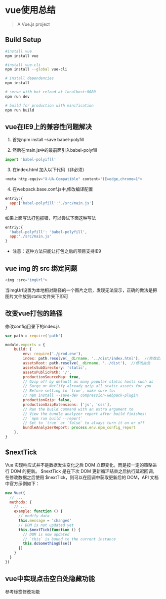 # vue使用总结

> A Vue.js project

## Build Setup

``` bash
#install vue
npm install vue

#install vue-cli
npm install --global vue-cli

# install dependencies
npm install

# serve with hot reload at localhost:8080
npm run dev

# build for production with minification
npm run build

```

## vue在IE9上的兼容性问题解决

1. 首先npm install –save babel-polyfill

2. 然后在main.js中的最前面引入babel-polyfill

```javascript
import 'babel-polyifll'
```

3. 在index.html 加入以下代码（非必须）

```javascript
<meta http-equiv="X-UA-Compatible" content="IE=edge,chrome=1">
```

4. 在webpack.base.conf.js中,修改编译配置

```javascript
entriy:{ 
  app:['babel-polyfill':'./src/main.js'] 
}
```

如果上面写法打包报错，可以尝试下面这种写法

```javascript
entriy:{ 
  'babel-polyfill': 'babel-polyfill',
  app:'./src/main.js'
}
```

* 注意：这种方法只能让打包之后的项目支持IE9

## vue img 的 src 绑定问题

```javascript
<img :src="imgUrl">
```

当imgUrl设置为本地相对路径的一个图片之后，发现无法显示，正确的做法是把图片文件放到static文件夹下即可

## 改变vue打包的路径

修改config目录下的index.js

```javascript
var path = require('path')

module.exports = {
    build: {
        env: require('./prod.env'),
        index: path.resolve(__dirname, '../dist/index.html'),  //修改此处
        assetsRoot: path.resolve(__dirname, '../dist'),  //修改此处
        assetsSubDirectory: 'static',
        assetsPublicPath: '/',
        productionSourceMap: true,
        // Gzip off by default as many popular static hosts such as
        // Surge or Netlify already gzip all static assets for you.
        // Before setting to `true`, make sure to:
        // npm install --save-dev compression-webpack-plugin
        productionGzip: false,
        productionGzipExtensions: ['js', 'css'],
        // Run the build command with an extra argument to
        // View the bundle analyzer report after build finishes:
        // `npm run build --report`
        // Set to `true` or `false` to always turn it on or off
        bundleAnalyzerReport: process.env.npm_config_report
    },    
}
```

## $nextTick

Vue 实现响应式并不是数据发生变化之后 DOM 立即变化，而是按一定的策略进行 DOM 的更新。
$nextTick 是在下次 DOM 更新循环结束之后执行延迟回调，在修改数据之后使用 $nextTick，则可以在回调中获取更新后的 DOM，API 文档中官方示例如下：

```javascript
new Vue({
  // ...
  methods: {
    // ...
    example: function () {
      // modify data
      this.message = 'changed'
      // DOM is not updated yet
      this.$nextTick(function () {
        // DOM is now updated
        // `this` is bound to the current instance
        this.doSomethingElse()
      })
    }
  }
})
```

## vue中实现点击空白处隐藏功能

参考标签修改功能
